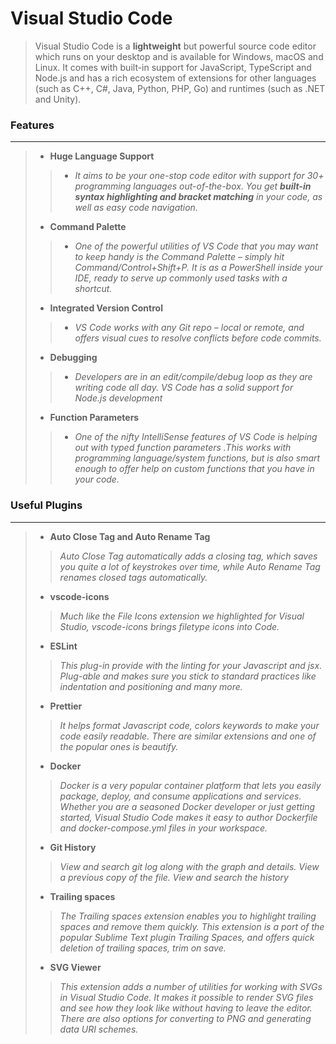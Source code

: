 # **Visual Studio Code**
>Visual Studio Code is a **lightweight** but powerful source code editor which runs on your desktop and is available for Windows, macOS and Linux. It comes with built-in support for JavaScript, TypeScript and Node.js and has a rich ecosystem of extensions for other languages (such as C++, C#, Java, Python, PHP, Go) and runtimes (such as .NET and Unity).

### **Features**
___
>+ **Huge Language Support**
>>- _It aims to be your one-stop code editor with support for 30+ programming languages out-of-the-box. You get **built-in syntax highlighting and bracket matching** in your code, as well as easy code navigation._ 
>+ **Command Palette**
>>- _One of the powerful utilities of VS Code that you may want to keep handy is the Command Palette – simply hit Command/Control+Shift+P. It is as a PowerShell inside your IDE, ready to serve up commonly used tasks with a shortcut._
>+ **Integrated Version Control**
>>- _VS Code works with any Git repo – local or remote, and offers visual cues to resolve conflicts before code commits._
>+ **Debugging**
>>- _Developers are in an edit/compile/debug loop as they are writing code all day. VS Code has a solid support for Node.js development_
>+ **Function Parameters**
>>- _One of the nifty IntelliSense features of VS Code is helping out with typed function parameters .This works with programming language/system functions, but is also smart enough to offer help on custom functions that you have in your code._

### **Useful Plugins**
___
>+ **Auto Close Tag and Auto Rename Tag**
>> _Auto Close Tag automatically adds a closing tag, which saves you quite a lot of keystrokes over time, while Auto Rename Tag renames closed tags automatically._
>+ **vscode-icons**
>> _Much like the File Icons extension we highlighted for Visual Studio, vscode-icons brings filetype icons into Code._
>+ **ESLint**
>> _This plug-in provide with the linting for your Javascript and jsx. Plug-able and makes sure you stick to standard practices like indentation and positioning and many more._
>+ **Prettier**
>> _It helps format Javascript code, colors keywords to make your code easily readable. There are similar extensions and one of the popular ones is beautify._
>+ **Docker**
>> _Docker is a very popular container platform that lets you easily package, deploy, and consume applications and services. Whether you are a seasoned Docker developer or just getting started, Visual Studio Code makes it easy to author Dockerfile and docker-compose.yml files in your workspace._
>+ **Git History**
>> _View and search git log along with the graph and details.
View a previous copy of the file.
View and search the history_
>+ **Trailing spaces**
>> _The Trailing spaces extension enables you to highlight trailing spaces and remove them quickly. This extension is a port of the popular Sublime Text plugin Trailing Spaces, and offers quick deletion of trailing spaces, trim on save._
>+ **SVG Viewer**
>> _This extension adds a number of utilities for working with SVGs in Visual Studio Code. It makes it possible to render SVG files and see how they look like without having to leave the editor. There are also options for converting to PNG and generating data URI schemes._